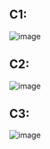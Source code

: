 ## C1:
![image](https://user-images.githubusercontent.com/90244103/193042119-788275c7-d849-415b-b4e4-96d0465490f0.png)
## C2:
![image](https://user-images.githubusercontent.com/90244103/193042608-ffc75387-31a7-4a0b-be9b-eb8377a05467.png)
## C3:
![image](https://user-images.githubusercontent.com/90244103/193042874-a2554a7e-e329-402a-9eb7-424149f62479.png)
